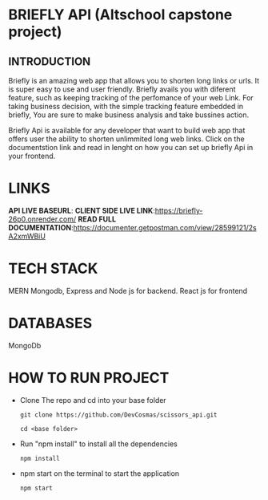 # BRIEFLY API (Altschool capstone project)

## INTRODUCTION

Briefly is an amazing web app that allows you to shorten long links or urls. It is super easy to use and user friendly. Briefly avails you with diferent feature, such as keeping tracking of the perfomance of your web Link.
For taking business decision, with the simple tracking feature embedded in briefly, You are sure to make business analysis and take bussines action.

Briefly Api is available for any developer that want to build web app that offers user the ability to shorten unlimmited long web links.
Click on the documentstion link and read in lenght on how you can set up briefly Api in your frontend.

# LINKS

**API LIVE BASEURL**:
**CLIENT SIDE LIVE LINK**:https://briefly-26p0.onrender.com/
**READ FULL DOCUMENTATION**:https://documenter.getpostman.com/view/28599121/2sA2xmWBiU

# TECH STACK

MERN
Mongodb, Express and Node js for backend.
React js for frontend

# DATABASES

MongoDb

# HOW TO RUN PROJECT

- Clone The repo and cd into your base folder

  `git clone https://github.com/DevCosmas/scissors_api.git`

  `cd <base folder>`

- Run "npm install" to install all the dependencies

  `npm install`

- npm start on the terminal to start the application

  `npm start`
